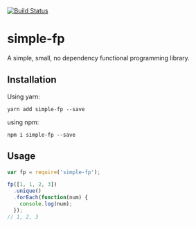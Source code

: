 [![Build Status](https://travis-ci.org/blaketarter/fp.svg?branch=master)](https://travis-ci.org/blaketarter/fp.svg?branch=master)

simple-fp
======

A simple, small, no dependency functional programming library.

## Installation
Using yarn:
```shell
yarn add simple-fp --save
```

using npm:
```shell
npm i simple-fp --save
```

## Usage
```js
var fp = require('simple-fp');

fp([1, 1, 2, 3])
  .unique()
  .forEach(function(num) {
    console.log(num);
  });
// 1, 2, 3
```
